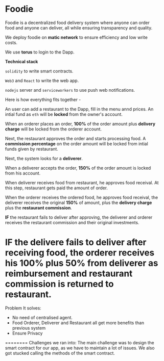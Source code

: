 # Foodie

Foodie is a decentralized food delivery system where anyone can order food and anyone can deliver, all while ensuring transparency and quality.

We deploy foodie on **matic network** to ensure efficiency and low write costs.

We use **torus** to login to the Dapp.

**Technical stack**

```solidity``` to write smart contracts.

```Web3``` and ```React``` to write the web app.

```nodejs``` server and ```serviceworkers``` to use push web notifications.

Here is how everything fits together - 

An user can add a restaurant to the Dapp, fill in the menu annd prices.
An intial fund as ```eth``` will be **locked** from the owner's account.

When an orderer places an order, **100%** of the order amount plus **delivery charge** will be locked from the orderer account.

Next, the restaurant approves the order and starts processing food. A **commission percentage** on the order amount will be locked from intial funds given by restaurant.

Next, the system looks for a **deliverer**.

When a deliverer accepts the order, **150%** of the order amount is locked from his account.

When deliverer receives food from restaurant, he approves food receival. At this step, restaurant gets paid the amount of order.

When the orderer receives the ordered food, he approves food receival, the deliverer receives the original **150%** of amount, plus the **delivery charge** plus the **restaurant commission**.

**IF** the restaurant fails to deliver after approving, the deliverer and orderer receives the restaurant commission and their original investments. 

**IF** the delivere fails to deliver after receiving food, the orderer receives his **100%** plus **50%** from deliverer as reimbursement and **restaurant commission** is returned to restaurant.
========
Problem It solves:
* No need of centralised agent.
* Food Orderer, Deliverer and Restaurant all get more benefits than previous system
* Ensure Privacy 

========
Challenges we ran into:
The main challenge was to design the smart contract for our app, as we have to maintain a lot of issues. We also got stucked calling the methods of the smart contract.
